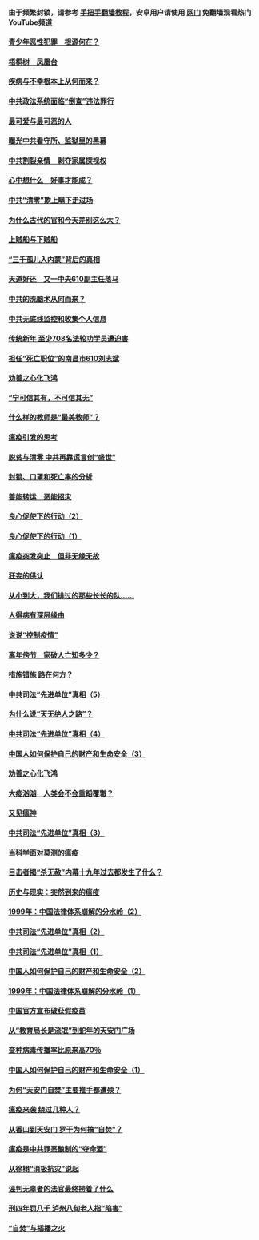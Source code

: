 #### 由于频繁封锁，请参考 [手把手翻墙教程](https://github.com/gfw-breaker/guides/wiki/)，安卓用户请使用 [网门](https://github.com/gfw-breaker/nogfw/blob/master/dl.md?t=03271200) 免翻墙观看热门YouTube频道 

#### [青少年恶性犯罪　根源何在？](../pages/19/422449.md?t=03271200) 

#### [梧桐树　凤凰台](../pages/19/422442.md?t=03271200) 

#### [疾病与不幸根本上从何而来？](../pages/19/422438.md?t=03271200) 

#### [中共政法系统面临“倒查”违法罪行](../pages/19/422497.md?t=03271200) 

#### [最可爱与最可恶的人](../pages/19/422448.md?t=03271200) 

#### [曝光中共看守所、监狱里的黑幕](../pages/19/422390.md?t=03271200) 

#### [中共割裂亲情　剥夺家属探视权](../pages/19/422364.md?t=03271200) 

#### [心中想什么　好事才能成？](../pages/19/422318.md?t=03271200) 

#### [中共“清零”欺上瞒下走过场](../pages/19/422306.md?t=03271200) 

#### [为什么古代的官和今天差别这么大？](../pages/19/422228.md?t=03271200) 

#### [上贼船与下贼船](../pages/19/422276.md?t=03271200) 

#### [“三千孤儿入内蒙”背后的真相](../pages/19/422229.md?t=03271200) 

#### [天道好还　又一中央610副主任落马](../pages/19/422155.md?t=03271200) 

#### [中共的洗脑术从何而来？](../pages/19/422154.md?t=03271200) 

#### [中共无底线监控和收集个人信息](../pages/19/422039.md?t=03271200) 

#### [传统新年 至少708名法轮功学员遭迫害](../pages/19/421946.md?t=03271200) 

#### [担任“死亡职位”的南昌市610刘志斌](../pages/19/421957.md?t=03271200) 

#### [劝善之心化飞鸿](../pages/19/421164.md?t=03271200) 

#### [“宁可信其有，不可信其无”](../pages/19/421691.md?t=03271200) 

#### [什么样的教师是“最美教师”？](../pages/19/421755.md?t=03271200) 

#### [瘟疫引发的思考](../pages/19/421594.md?t=03271200) 

#### [脱贫与清零 中共再靠谎言创“盛世”](../pages/19/421590.md?t=03271200) 

#### [封锁、口罩和死亡率的分析](../pages/19/421495.md?t=03271200) 

#### [善能转运　恶能招灾](../pages/19/421334.md?t=03271200) 

#### [良心促使下的行动（2）](../pages/19/421361.md?t=03271200) 

#### [良心促使下的行动（1）](../pages/19/421302.md?t=03271200) 

#### [瘟疫突发突止　但非无缘无故](../pages/19/421281.md?t=03271200) 

#### [狂妄的供认](../pages/19/421199.md?t=03271200) 

#### [从小到大，我们排过的那些长长的队……](../pages/19/421243.md?t=03271200) 

#### [人得病有深层缘由](../pages/19/420864.md?t=03271200) 

#### [说说“控制疫情”](../pages/19/420831.md?t=03271200) 

#### [离年傍节　家破人亡知多少？](../pages/19/420563.md?t=03271200) 

#### [措施错施  路在何方？](../pages/19/420076.md?t=03271200) 

#### [中共司法“先进单位”真相（5）](../pages/19/419453.md?t=03271200) 

#### [为什么说“天无绝人之路”？](../pages/19/419618.md?t=03271200) 

#### [中共司法“先进单位”真相（4）](../pages/19/419452.md?t=03271200) 

#### [中国人如何保护自己的财产和生命安全（3）](../pages/19/419405.md?t=03271200) 

#### [劝善之心化飞鸿](../pages/19/418758.md?t=03271200) 

#### [大疫汹汹　人类会不会重蹈覆辙？](../pages/19/419691.md?t=03271200) 

#### [又见瘟神](../pages/19/419225.md?t=03271200) 

#### [中共司法“先进单位”真相（3）](../pages/19/419451.md?t=03271200) 

#### [当科学面对莫测的瘟疫](../pages/19/419625.md?t=03271200) 

#### [目击者揭“杀无赦”内幕十九年过去都发生了什么？](../pages/19/419617.md?t=03271200) 

#### [历史与现实：突然到来的瘟疫](../pages/19/419619.md?t=03271200) 

#### [1999年：中国法律体系崩解的分水岭（2）](../pages/19/419455.md?t=03271200) 

#### [中共司法“先进单位”真相（2）](../pages/19/419450.md?t=03271200) 

#### [中共司法“先进单位”真相（1）](../pages/19/419449.md?t=03271200) 

#### [中国人如何保护自己的财产和生命安全（2）](../pages/19/419404.md?t=03271200) 

#### [1999年：中国法律体系崩解的分水岭（1）](../pages/19/419454.md?t=03271200) 

#### [中国官方宣布破获假疫苗](../pages/19/419504.md?t=03271200) 

#### [从“教育局长是流氓”到蛇年的天安门广场](../pages/19/419470.md?t=03271200) 

#### [变种病毒传播率比原来高70％](../pages/19/419456.md?t=03271200) 

#### [中国人如何保护自己的财产和生命安全（1）](../pages/19/419403.md?t=03271200) 

#### [为何“天安门自焚”主要推手都遭殃？](../pages/19/419348.md?t=03271200) 

#### [瘟疫来袭 绕过几种人？](../pages/19/419349.md?t=03271200) 

#### [从香山到天安门 罗干为何搞“自焚”？](../pages/19/419270.md?t=03271200) 

#### [瘟疫是中共罪恶酿制的“夺命酒”](../pages/19/419223.md?t=03271200) 

#### [从徐栩“消极抗灾”说起](../pages/19/419224.md?t=03271200) 

#### [诬判无辜者的法官最终捞着了什么](../pages/19/419268.md?t=03271200) 

#### [刑四年罚八千 泸州八旬老人指“陷害”](../pages/19/419232.md?t=03271200) 

#### [“自焚”与插播之火](../pages/19/419226.md?t=03271200) 

